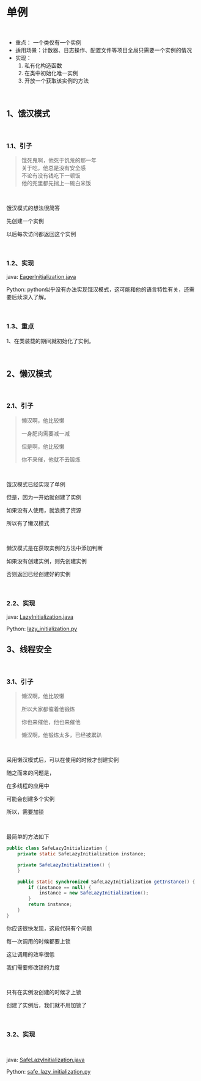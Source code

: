 # 单例

</br>

* 重点： 一个类仅有一个实例
* 适用场景：计数器、日志操作、配置文件等项目全局只需要一个实例的情况
* 实现：
  1. 私有化构造函数
  2. 在类中初始化唯一实例
  3. 开放一个获取该实例的方法

</br>

## 1、饿汉模式

</br>

### 1.1、引子

>饿死鬼啊，他死于饥荒的那一年</br>
关于吃，他总是没有安全感</br>
不论有没有钱吃下一顿饭</br>
他的兜里都先揣上一碗白米饭

</br>

饿汉模式的想法很简答

先创建一个实例

以后每次访问都返回这个实例

</br>

### 1.2、实现

java: [EagerInitialization.java](../designPatternJava/src/main/java/org/example/singletonPattern/EagerInitialization.java)

Python: python似乎没有办法实现饿汉模式，这可能和他的语言特性有关，还需要后续深入了解。

</br>


### 1.3、重点
1、在类装载的期间就初始化了实例。

</br>

## 2、懒汉模式

</br>

###  2.1、引子

> 懒汉啊，他比较懒
>
> 一身肥肉需要减一减
>
> 但是啊，他比较懒
>
> 你不来催，他就不去锻炼

</br>

饿汉模式已经实现了单例

但是，因为一开始就创建了实例

如果没有人使用，就浪费了资源

所以有了懒汉模式

</br>

懒汉模式是在获取实例的方法中添加判断

如果没有创建实例，则先创建实例

否则返回已经创建好的实例

</br>

### 2.2、实现

java:  [LazyInitialization.java](../designPatternJava/src/main/java/org/example/singletonPattern/LazyInitialization.java)

Python: [lazy_initialization.py](../design_pattern_python/singleton_pattern/lazy_initialization.py)



## 3、线程安全

</br>

### 3.1、引子

> 懒汉啊，他比较懒
>
> 所以大家都催着他锻炼
>
> 你也来催他，他也来催他
>
> 懒汉啊，他锻炼太多，已经被累趴

</br>

采用懒汉模式后，可以在使用的时候才创建实例

随之而来的问题是，

在多线程的应用中

可能会创建多个实例

所以，需要加锁

</br>

最简单的方法如下

```java
public class SafeLazyInitialization {
    private static SafeLazyInitialization instance;

    private SafeLazyInitialization() {
    }

    public static synchronized SafeLazyInitialization getInstance() {
        if (instance == null) {
            instance = new SafeLazyInitialization();
        }
        return instance;
    }
}
```

你应该很快发现，这段代码有个问题

每一次调用的时候都要上锁

这让调用的效率很低

我们需要修改锁的力度

</br>

只有在实例没创建的时候才上锁

创建了实例后，我们就不用加锁了

</br>

### 3.2、实现

</br>

java: [SafeLazyInitialization.java](../designPatternJava/src/main/java/org/example/singletonPattern/SafeLazyInitialization.java)

Python: [safe_lazy_initialization.py](../design_pattern_python/singleton_pattern/safe_lazy_initialization.py)

